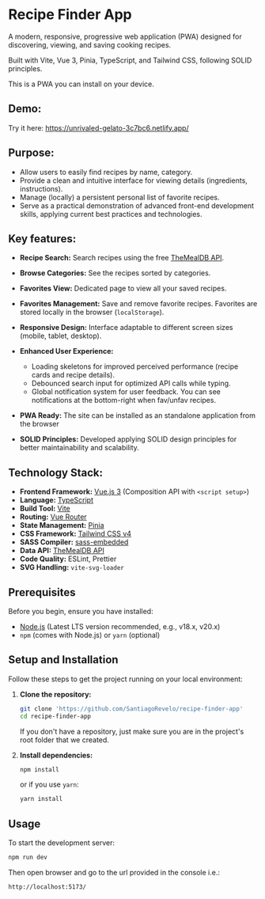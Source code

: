 # Recipe Finder App

A modern, responsive, progressive web application (PWA) designed for discovering, viewing, and saving cooking recipes.

Built with Vite, Vue 3, Pinia, TypeScript, and Tailwind CSS, following SOLID principles.

This is a PWA you can install on your device.

## Demo:

Try it here: https://unrivaled-gelato-3c7bc6.netlify.app/

## Purpose:

- Allow users to easily find recipes by name, category.
- Provide a clean and intuitive interface for viewing details (ingredients, instructions).
- Manage (locally) a persistent personal list of favorite recipes.
- Serve as a practical demonstration of advanced front-end development skills, applying current best practices and technologies.

## Key features:

- **Recipe Search:** Search recipes using the free [TheMealDB API](https://www.themealdb.com/api.php).

- **Browse Categories:** See the recipes sorted by categories.

- **Favorites View:** Dedicated page to view all your saved recipes.

- **Favorites Management:** Save and remove favorite recipes. Favorites are stored locally in the browser (`localStorage`).

- **Responsive Design:** Interface adaptable to different screen sizes (mobile, tablet, desktop).

- **Enhanced User Experience:**

  - Loading skeletons for improved perceived performance (recipe cards and recipe details).
  - Debounced search input for optimized API calls while typing.
  - Global notification system for user feedback. You can see notifications at the bottom-right when fav/unfav recipes.

- **PWA Ready:** The site can be installed as an standalone application from the browser

- **SOLID Principles:** Developed applying SOLID design principles for better maintainability and scalability.

## Technology Stack:

- **Frontend Framework:** [Vue.js 3](https://vuejs.org/) (Composition API with `<script setup>`)
- **Language:** [TypeScript](https://www.typescriptlang.org/)
- **Build Tool:** [Vite](https://vitejs.dev/)
- **Routing:** [Vue Router](https://router.vuejs.org/)
- **State Management:** [Pinia](https://pinia.vuejs.org/)
- **CSS Framework:** [Tailwind CSS v4](https://tailwindcss.com/)
- **SASS Compiler:** [sass-embedded](https://www.npmjs.com/package/sass-embedded)
- **Data API:** [TheMealDB API](https://www.themealdb.com/api.php)
- **Code Quality:** ESLint, Prettier
- **SVG Handling:** `vite-svg-loader`

## Prerequisites

Before you begin, ensure you have installed:

- [Node.js](https://nodejs.org/) (Latest LTS version recommended, e.g., v18.x, v20.x)
- `npm` (comes with Node.js) or `yarn` (optional)

## Setup and Installation

Follow these steps to get the project running on your local environment:

1.  **Clone the repository:**

    ```bash
    git clone 'https://github.com/SantiagoRevelo/recipe-finder-app'
    cd recipe-finder-app
    ```

    If you don't have a repository, just make sure you are in the project's root folder that we created.

2.  **Install dependencies:**
    ```bash
    npm install
    ```
    or if you use `yarn`:
    ```bash
    yarn install
    ```

## Usage

To start the development server:

```bash
npm run dev
```

Then open browser and go to the url provided in the console i.e.:

```bash
http://localhost:5173/
```
